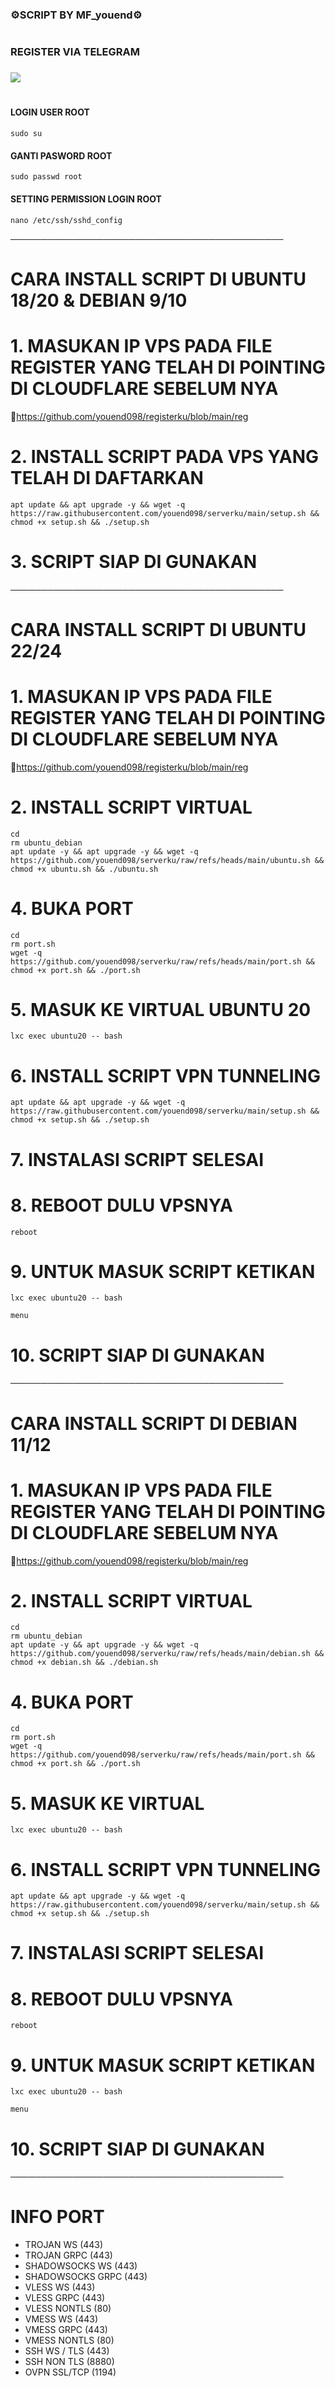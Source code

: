 #
### ⚙️SCRIPT BY MF_youend⚙️
#
### REGISTER VIA TELEGRAM
### <a href="https://t.me/MF_youend" target=”_blank”><img src="https://img.shields.io/static/v1?style=for-the-badge&logo=Telegram&label=Telegram&message=Click%20Here&color=blue"></a><br>
#
#### LOGIN USER ROOT
```
sudo su
```
#### GANTI PASWORD ROOT
```
sudo passwd root
```
#### SETTING PERMISSION LOGIN ROOT
```
nano /etc/ssh/sshd_config
```
────────────────────────────────────────────
# CARA INSTALL SCRIPT DI UBUNTU 18/20 & DEBIAN 9/10
# 1. MASUKAN IP VPS PADA FILE REGISTER YANG TELAH DI POINTING DI CLOUDFLARE SEBELUM NYA
  🔐https://github.com/youend098/registerku/blob/main/reg
# 2. INSTALL SCRIPT PADA VPS YANG TELAH DI DAFTARKAN
```
apt update && apt upgrade -y && wget -q https://raw.githubusercontent.com/youend098/serverku/main/setup.sh && chmod +x setup.sh && ./setup.sh
```
# 3. SCRIPT SIAP DI GUNAKAN
────────────────────────────────────────────
# CARA INSTALL SCRIPT DI UBUNTU 22/24
# 1. MASUKAN IP VPS PADA FILE REGISTER YANG TELAH DI POINTING DI CLOUDFLARE SEBELUM NYA
  🔐https://github.com/youend098/registerku/blob/main/reg
# 2. INSTALL SCRIPT VIRTUAL
```
cd
rm ubuntu_debian
apt update -y && apt upgrade -y && wget -q https://github.com/youend098/serverku/raw/refs/heads/main/ubuntu.sh && chmod +x ubuntu.sh && ./ubuntu.sh
```
# 4. BUKA PORT
```
cd
rm port.sh
wget -q https://github.com/youend098/serverku/raw/refs/heads/main/port.sh && chmod +x port.sh && ./port.sh
```
# 5. MASUK KE VIRTUAL UBUNTU 20
```
lxc exec ubuntu20 -- bash
```
# 6. INSTALL SCRIPT VPN TUNNELING
```
apt update && apt upgrade -y && wget -q https://raw.githubusercontent.com/youend098/serverku/main/setup.sh && chmod +x setup.sh && ./setup.sh
```
# 7. INSTALASI SCRIPT SELESAI
# 8. REBOOT DULU VPSNYA
```
reboot
```
# 9. UNTUK MASUK SCRIPT KETIKAN
```
lxc exec ubuntu20 -- bash
```
```
menu
```
# 10. SCRIPT SIAP DI GUNAKAN
────────────────────────────────────────────
# CARA INSTALL SCRIPT DI DEBIAN 11/12
# 1. MASUKAN IP VPS PADA FILE REGISTER YANG TELAH DI POINTING DI CLOUDFLARE SEBELUM NYA
  🔐https://github.com/youend098/registerku/blob/main/reg
# 2. INSTALL SCRIPT VIRTUAL
```
cd
rm ubuntu_debian
apt update -y && apt upgrade -y && wget -q https://github.com/youend098/serverku/raw/refs/heads/main/debian.sh && chmod +x debian.sh && ./debian.sh
```
# 4. BUKA PORT  
```
cd
rm port.sh
wget -q https://github.com/youend098/serverku/raw/refs/heads/main/port.sh && chmod +x port.sh && ./port.sh
```
# 5. MASUK KE VIRTUAL
```
lxc exec ubuntu20 -- bash
```
# 6. INSTALL SCRIPT VPN TUNNELING
```
apt update && apt upgrade -y && wget -q https://raw.githubusercontent.com/youend098/serverku/main/setup.sh && chmod +x setup.sh && ./setup.sh
```
# 7. INSTALASI SCRIPT SELESAI
# 8. REBOOT DULU VPSNYA
```
reboot
```
# 9. UNTUK MASUK SCRIPT KETIKAN
```
lxc exec ubuntu20 -- bash
```
```
menu
```
# 10. SCRIPT SIAP DI GUNAKAN
────────────────────────────────────────────
# INFO PORT
- TROJAN WS (443)
- TROJAN GRPC (443)
- SHADOWSOCKS WS (443)
- SHADOWSOCKS GRPC (443)
- VLESS WS (443)
- VLESS GRPC (443)
- VLESS NONTLS (80)
- VMESS WS (443)
- VMESS GRPC (443)
- VMESS NONTLS (80)
- SSH WS / TLS (443)
- SSH NON TLS (8880)
- OVPN SSL/TCP (1194)
#
